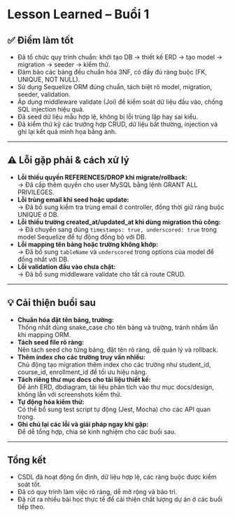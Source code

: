 # Lesson Learned – Buổi 1

## ✅ Điểm làm tốt

- Đã tổ chức quy trình chuẩn: khởi tạo DB → thiết kế ERD → tạo model → migration → seeder → kiểm thử.
- Đảm bảo các bảng đều chuẩn hóa 3NF, có đầy đủ ràng buộc (FK, UNIQUE, NOT NULL).
- Sử dụng Sequelize ORM đúng chuẩn, tách biệt rõ model, migration, seeder, validation.
- Áp dụng middleware validate (Joi) để kiểm soát dữ liệu đầu vào, chống SQL injection hiệu quả.
- Đã seed dữ liệu mẫu hợp lệ, không bị lỗi trùng lặp hay sai kiểu.
- Đã kiểm thử kỹ các trường hợp CRUD, dữ liệu bất thường, injection và ghi lại kết quả minh họa bằng ảnh.

---

## ⚠️ Lỗi gặp phải & cách xử lý

- **Lỗi thiếu quyền REFERENCES/DROP khi migrate/rollback:**  
  → Đã cấp thêm quyền cho user MySQL bằng lệnh GRANT ALL PRIVILEGES.
- **Lỗi trùng email khi seed hoặc update:**  
  → Đã bổ sung kiểm tra trùng email ở controller, đồng thời giữ ràng buộc UNIQUE ở DB.
- **Lỗi thiếu trường created_at/updated_at khi dùng migration thủ công:**  
  → Đã chuyển sang dùng `timestamps: true, underscored: true` trong model Sequelize để tự động đồng bộ với DB.
- **Lỗi mapping tên bảng hoặc trường không khớp:**  
  → Đã bổ sung `tableName` và `underscored` trong options của model để đồng nhất với DB.
- **Lỗi validation đầu vào chưa chặt:**  
  → Đã bổ sung middleware validate cho tất cả route CRUD.

---

## 💡 Cải thiện buổi sau

- **Chuẩn hóa đặt tên bảng, trường:**  
  Thống nhất dùng snake_case cho tên bảng và trường, tránh nhầm lẫn khi mapping ORM.
- **Tách seed file rõ ràng:**  
  Nên tách seed cho từng bảng, đặt tên rõ ràng, dễ quản lý và rollback.
- **Thêm index cho các trường truy vấn nhiều:**  
  Chủ động tạo migration thêm index cho các trường như student_id, course_id, enrollment_id để tối ưu hiệu năng.
- **Tách riêng thư mục docs cho tài liệu thiết kế:**  
  Để ảnh ERD, dbdiagram, tài liệu phân tích vào thư mục docs/design, không lẫn với screenshots kiểm thử.
- **Tự động hóa kiểm thử:**  
  Có thể bổ sung test script tự động (Jest, Mocha) cho các API quan trọng.
- **Ghi chú lại các lỗi và giải pháp ngay khi gặp:**  
  Để dễ tổng hợp, chia sẻ kinh nghiệm cho các buổi sau.

---

## Tổng kết

- CSDL đã hoạt động ổn định, dữ liệu hợp lệ, các ràng buộc được kiểm soát tốt.
- Đã có quy trình làm việc rõ ràng, dễ mở rộng và bảo trì.
- Đã rút ra nhiều bài học thực tế để cải thiện chất lượng dự án ở các buổi tiếp theo.